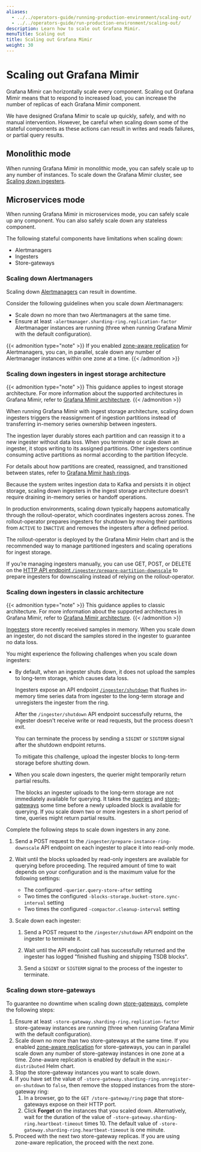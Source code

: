```yaml
---
aliases:
  - ../../operators-guide/running-production-environment/scaling-out/
  - ../../operators-guide/run-production-environment/scaling-out/
description: Learn how to scale out Grafana Mimir.
menuTitle: Scaling out
title: Scaling out Grafana Mimir
weight: 30
---
```


# Scaling out Grafana Mimir

Grafana Mimir can horizontally scale every component.
Scaling out Grafana Mimir means that to respond to increased load, you can increase the number of replicas of each Grafana Mimir component.

We have designed Grafana Mimir to scale up quickly, safely, and with no manual intervention.
However, be careful when scaling down some of the stateful components as these actions can result in writes and reads failures, or partial query results.

## Monolithic mode

When running Grafana Mimir in monolithic mode, you can safely scale up to any number of instances.
To scale down the Grafana Mimir cluster, see [Scaling down ingesters](#scaling-down-ingesters).

## Microservices mode

When running Grafana Mimir in microservices mode, you can safely scale up any component.
You can also safely scale down any stateless component.

The following stateful components have limitations when scaling down:

- Alertmanagers
- Ingesters
- Store-gateways

### Scaling down Alertmanagers

Scaling down [Alertmanagers](../../../references/architecture/components/alertmanager/) can result in downtime.

Consider the following guidelines when you scale down Alertmanagers:

- Scale down no more than two Alertmanagers at the same time.
- Ensure at least `-alertmanager.sharding-ring.replication-factor` Alertmanager instances are running (three when running Grafana Mimir with the default configuration).

{{< admonition type="note" >}}
If you enabled [zone-aware replication](../../../configure/configure-zone-aware-replication/) for Alertmanagers, you can, in parallel, scale down any number of Alertmanager instances within one zone at a time.
{{< /admonition >}}

### Scaling down ingesters in ingest storage architecture

{{< admonition type="note" >}}
This guidance applies to ingest storage architecture. For more information about the supported architectures in Grafana Mimir, refer to [Grafana Mimir architecture](https://grafana.com/docs/mimir/<MIMIR_VERSION>/get-started/about-grafana-mimir-architecture/).
{{< /admonition >}}

When running Grafana Mimir with ingest storage architecture, scaling down ingesters triggers the reassignment of ingestion partitions instead of transferring in-memory series ownership between ingesters.

The ingestion layer durably stores each partition and can reassign it to a new ingester without data loss. When you terminate or scale down an ingester, it stops writing to its assigned partitions. Other ingesters continue consuming active partitions as normal according to the partition lifecycle.

For details about how partitions are created, reassigned, and transitioned between states, refer to [Grafana Mimir hash rings](https://grafana.com/docs/mimir/<MIMIR_VERSION>/references/architecture/hash-ring/#partitions-ring-lifecycle).

Because the system writes ingestion data to Kafka and persists it in object storage, scaling down ingesters in the ingest storage architecture doesn’t require draining in-memory series or handoff operations.

In production environments, scaling down typically happens automatically through the rollout-operator, which coordinates ingesters across zones. The rollout-operator prepares ingesters for shutdown by moving their partitions from `ACTIVE` to `INACTIVE` and removes the ingesters after a defined period.

The rollout-operator is deployed by the Grafana Mimir Helm chart and is the recommended way to manage partitioned ingesters and scaling operations for ingest storage.

If you’re managing ingesters manually, you can use GET, POST, or DELETE on the [HTTP API endpoint `/ingester/prepare-partition-downscale`](https://grafana.com/docs/mimir/<MIMIR_VERSION>/references/http-api/#prepare-partition-downscale) to prepare ingesters for downscaling instead of relying on the rollout-operator.

### Scaling down ingesters in classic architecture

{{< admonition type="note" >}}
This guidance applies to classic architecture. For more information about the supported architectures in Grafana Mimir, refer to [Grafana Mimir architecture](https://grafana.com/docs/mimir/<MIMIR_VERSION>/get-started/about-grafana-mimir-architecture/).
{{< /admonition >}}

[Ingesters](https://grafana.com/docs/mimir/<MIMIR_VERSION>/references/architecture/components/ingester/) store recently received samples in memory. When you scale down an ingester, do not discard the samples stored in the ingester to guarantee no data loss.

You might experience the following challenges when you scale down ingesters:

- By default, when an ingester shuts down, it does not upload the samples to long-term storage, which causes data loss.

  Ingesters expose an API endpoint [`/ingester/shutdown`](https://grafana.com/docs/mimir/<MIMIR_VERSION>/references/http-api/#shutdown) that flushes in-memory time series data from ingester to the long-term storage and unregisters the ingester from the ring.

  After the `/ingester/shutdown` API endpoint successfully returns, the ingester doesn't receive write or read requests, but the process doesn't exit.

  You can terminate the process by sending a `SIGINT` or `SIGTERM` signal after the shutdown endpoint returns.

  To mitigate this challenge, upload the ingester blocks to long-term storage before shutting down.

- When you scale down ingesters, the querier might temporarily return partial results.

  The blocks an ingester uploads to the long-term storage are not immediately available for querying.
  It takes the [queriers](https://grafana.com/docs/mimir/<MIMIR_VERSION>/references/architecture/components/querier/) and [store-gateways](https://grafana.com/docs/mimir/<MIMIR_VERSION>/references/architecture/components/store-gateway/) some time before a newly uploaded block is available for querying.
  If you scale down two or more ingesters in a short period of time, queries might return partial results.

Complete the following steps to scale down ingesters in any zone.

1. Send a POST request to the `/ingester/prepare-instance-ring-downscale` API endpoint on each ingester to place it into read-only mode.
1. Wait until the blocks uploaded by read-only ingesters are available for querying before proceeding. The required amount of time to wait depends on your configuration and is the maximum value for the following settings:

   - The configured `-querier.query-store-after` setting
   - Two times the configured `-blocks-storage.bucket-store.sync-interval` setting
   - Two times the configured `-compactor.cleanup-interval` setting

1. Scale down each ingester:

   1. Send a POST request to the `/ingester/shutdown` API endpoint on the ingester to terminate it.

   1. Wait until the API endpoint call has successfully returned and the ingester has logged "finished flushing and shipping TSDB blocks".

   1. Send a `SIGINT` or `SIGTERM` signal to the process of the ingester to terminate.

### Scaling down store-gateways

To guarantee no downtime when scaling down [store-gateways](../../../references/architecture/components/store-gateway/), complete the following steps:

1. Ensure at least `-store-gateway.sharding-ring.replication-factor` store-gateway instances are running (three when running Grafana Mimir with the default configuration).
1. Scale down no more than two store-gateways at the same time.
   If you enabled [zone-aware replication](../../../configure/configure-zone-aware-replication/)
   for store-gateways, you can in parallel scale down any number of store-gateway instances in one zone at a time.
   Zone-aware replication is enabled by default in the `mimir-distributed` Helm chart.
1. Stop the store-gateway instances you want to scale down.
1. If you have set the value of `-store-gateway.sharding-ring.unregister-on-shutdown` to `false`, then remove the stopped instances from the store-gateway ring:
   1. In a browser, go to the `GET /store-gateway/ring` page that store-gateways expose on their HTTP port.
   1. Click **Forget** on the instances that you scaled down.
      Alternatively, wait for the duration of the value of `-store-gateway.sharding-ring.heartbeat-timeout` times 10.
      The default value of `-store-gateway.sharding-ring.heartbeat-timeout` is one minute.
1. Proceed with the next two store-gateway replicas. If you are using zone-aware replication, the proceed with the next zone.
